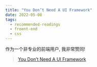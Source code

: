 ```yaml
---
title: "You Don’t Need A UI Framework"
date: 2022-05-08
tags:
  - recommended-readings
  - froent-end
  - css
---
```


作为一个非专业的前端用户, 我非常赞同!

> [You Don’t Need A UI Framework](https://www.smashingmagazine.com/2022/05/you-dont-need-ui-framework)
